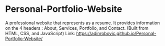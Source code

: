 # Personal-Portfolio-Website
A professional website that represents as a resume. It provides information on the 4 headers : About, Services, Portfolio, and Contact. (Built from HTML, CSS, and JavaScript) 
Link: https://adinrobovic.github.io/Personal-Portfolio-Website/
